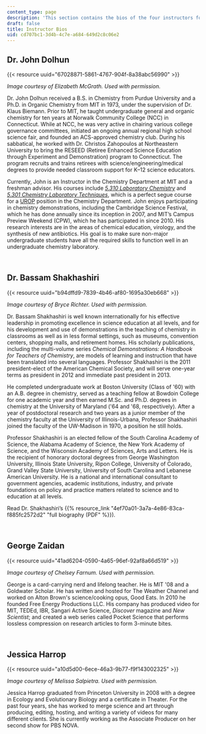```yaml
---
content_type: page
description: 'This section contains the bios of the four instructors for this course. '
draft: false
title: Instructor Bios
uid: cd707bc1-3d4b-4c7e-a684-649d2c8c06e2
---
```

## **Dr. John Dolhun**

{{< resource uuid="67028871-5861-4767-904f-8a38abc56990" >}}

*Image courtesy of Elizabeth McGrath. Used with permission.*

Dr. John Dolhun received a B.S. in Chemistry from Purdue University and a Ph.D. in Organic Chemistry from MIT in 1973, under the supervision of Dr. Klaus Biemann. Prior to MIT, he taught undergraduate general and organic chemistry for ten years at Norwalk Community College (NCC) in Connecticut. While at NCC, he was very active in chairing various college governance committees, initiated an ongoing annual regional high school science fair, and founded an ACS-approved chemistry club. During his sabbatical, he worked with Dr. Christos Zahopoulos at Northeastern University to bring the RESEED (Retiree Enhanced Science Education through Experiment and Demonstration) program to Connecticut. The program recruits and trains retirees with science/engineering/medical degrees to provide needed classroom support for K–12 science educators.

Currently, John is an Instructor in the Chemistry Department at MIT and a freshman advisor. His courses include [*5.310 Laboratory Chemistry*](https://ocw.mit.edu/courses/5-310-laboratory-chemistry-fall-2019/) and [*5.301 Chemistry Laboratory Techniques*](https://ocw.mit.edu/courses/5-301-chemistry-laboratory-techniques-january-iap-2012/), which is a perfect segue course for a [UROP](https://urop.mit.edu/) position in the Chemistry Department. John enjoys participating in chemistry demonstrations, including the Cambridge Science Festival, which he has done annually since its inception in 2007, and MIT’s Campus Preview Weekend (CPW), which he has participated in since 2010. His research interests are in the areas of chemical education, virology, and the synthesis of new antibiotics. His goal is to make sure non-major undergraduate students have all the required skills to function well in an undergraduate chemistry laboratory.

 

## **Dr. Bassam Shakhashiri**

{{< resource uuid="b94dffd9-7839-4b46-af80-1695a30eb668" >}}

*Image courtesy of Bryce Richter. Used with permission.*

Dr. Bassam Shakhashiri is well known internationally for his effective leadership in promoting excellence in science education at all levels, and for his development and use of demonstrations in the teaching of chemistry in classrooms as well as in less formal settings, such as museums, convention centers, shopping malls, and retirement homes. His scholarly publications, including the multi-volume series *Chemical Demonstrations: A Handbook for Teachers of Chemistry*, are models of learning and instruction that have been translated into several languages. Professor Shakhashiri is the 2011 president-elect of the American Chemical Society, and will serve one-year terms as president in 2012 and immediate past president in 2013.

He completed undergraduate work at Boston University (Class of '60) with an A.B. degree in chemistry, served as a teaching fellow at Bowdoin College for one academic year and then earned M.Sc. and Ph.D. degrees in chemistry at the University of Maryland ('64 and '68, respectively). After a year of postdoctoral research and two years as a junior member of the chemistry faculty at the University of Illinois-Urbana, Professor Shakhashiri joined the faculty of the UW-Madison in 1970, a position he still holds.

Professor Shakhashiri is an elected fellow of the South Carolina Academy of Science, the Alabama Academy of Science, the New York Academy of Science, and the Wisconsin Academy of Sciences, Arts and Letters. He is the recipient of honorary doctoral degrees from George Washington University, Illinois State University, Ripon College, University of Colorado, Grand Valley State University, University of South Carolina and Lebanese American University. He is a national and international consultant to government agencies, academic institutions, industry, and private foundations on policy and practice matters related to science and to education at all levels.

Read Dr. Shakhashiri’s {{% resource_link "4ef70a01-3a7a-4e86-83ca-f885fc2572d2" "full biography (PDF" %}}).

 

## **George Zaidan**

{{< resource uuid="41ad6204-0590-4a65-96ef-92af8a66d519" >}}

*Image courtesy of Chelsey Farnum. Used with permission.*

George is a card-carrying nerd and lifelong teacher. He is MIT '08 and a Goldwater Scholar. He has written and hosted for The Weather Channel and worked on Alton Brown's science/cooking opus, Good Eats. In 2010 he founded Free Energy Productions LLC. His company has produced video for MIT, TEDEd, IBR, Sangari Active Science, *Discover* magazine and *New Scientist*; and created a web series called Pocket Science that performs lossless compression on research articles to form 3-minute bites.

 

## **Jessica Harrop**

{{< resource uuid="a10d5d00-6ece-46a3-9b77-f9f143002325" >}}

*Image courtesy of Melissa Salpietra. Used with permission.*

Jessica Harrop graduated from Princeton University in 2008 with a degree in Ecology and Evolutionary Biology and a certificate in Theater. For the past four years, she has worked to merge science and art through producing, editing, hosting, and writing a variety of videos for many different clients. She is currently working as the Associate Producer on her second show for PBS NOVA.